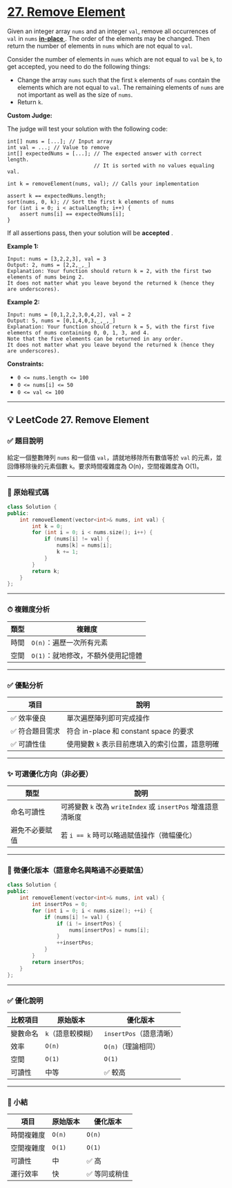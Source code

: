 # [27. Remove Element](https://leetcode.com/problems/remove-element/description/)

Given an integer array <code>nums</code> and an integer <code>val</code>, remove all occurrences of <code>val</code> in <code>nums</code> <a href="https://en.wikipedia.org/wiki/In-place_algorithm" target="_blank">**in-place** </a>. The order of the elements may be changed. Then return the number of elements in <code>nums</code> which are not equal to <code>val</code>.

Consider the number of elements in <code>nums</code> which are not equal to <code>val</code> be <code>k</code>, to get accepted, you need to do the following things:

- Change the array <code>nums</code> such that the first <code>k</code> elements of <code>nums</code> contain the elements which are not equal to <code>val</code>. The remaining elements of <code>nums</code> are not important as well as the size of <code>nums</code>.
- Return <code>k</code>.

**Custom Judge:** 

The judge will test your solution with the following code:

```
int[] nums = [...]; // Input array
int val = ...; // Value to remove
int[] expectedNums = [...]; // The expected answer with correct length.
                            // It is sorted with no values equaling val.

int k = removeElement(nums, val); // Calls your implementation

assert k == expectedNums.length;
sort(nums, 0, k); // Sort the first k elements of nums
for (int i = 0; i < actualLength; i++) {
    assert nums[i] == expectedNums[i];
}
```

If all assertions pass, then your solution will be **accepted** .

**Example 1:** 

```
Input: nums = [3,2,2,3], val = 3
Output: 2, nums = [2,2,_,_]
Explanation: Your function should return k = 2, with the first two elements of nums being 2.
It does not matter what you leave beyond the returned k (hence they are underscores).
```

**Example 2:** 

```
Input: nums = [0,1,2,2,3,0,4,2], val = 2
Output: 5, nums = [0,1,4,0,3,_,_,_]
Explanation: Your function should return k = 5, with the first five elements of nums containing 0, 0, 1, 3, and 4.
Note that the five elements can be returned in any order.
It does not matter what you leave beyond the returned k (hence they are underscores).
```

**Constraints:** 

- <code>0 <= nums.length <= 100</code>
- <code>0 <= nums[i] <= 50</code>
- <code>0 <= val <= 100</code>

---

## 💡 LeetCode 27. Remove Element

### ✅ 題目說明

給定一個整數陣列 `nums` 和一個值 `val`，請就地移除所有數值等於 `val` 的元素，並回傳移除後的元素個數 `k`。要求時間複雜度為 O(n)，空間複雜度為 O(1)。

---

### 🔢 原始程式碼

```cpp
class Solution {
public:
    int removeElement(vector<int>& nums, int val) {
        int k = 0;
        for (int i = 0; i < nums.size(); i++) {
            if (nums[i] != val) {
                nums[k] = nums[i];
                k += 1;
            }
        }
        return k;
    }
};
```

---

### ⏱ 複雜度分析

| 類型 | 複雜度                  |
| -- | -------------------- |
| 時間 | `O(n)`：遍歷一次所有元素      |
| 空間 | `O(1)`：就地修改，不額外使用記憶體 |

---

### ✅ 優點分析

| 項目       | 說明                               |
| -------- | -------------------------------- |
| ✅ 效率優良   | 單次遍歷陣列即可完成操作                     |
| ✅ 符合題目需求 | 符合 in-place 和 constant space 的要求 |
| ✅ 可讀性佳   | 使用變數 `k` 表示目前應填入的索引位置，語意明確       |

---

### ✨ 可選優化方向（非必要）

| 類型      | 說明                                             |
| ------- | ---------------------------------------------- |
| 命名可讀性   | 可將變數 `k` 改為 `writeIndex` 或 `insertPos` 增進語意清晰度 |
| 避免不必要賦值 | 若 `i == k` 時可以略過賦值操作（微幅優化）                     |

---

### 🧼 微優化版本（語意命名與略過不必要賦值）

```cpp
class Solution {
public:
    int removeElement(vector<int>& nums, int val) {
        int insertPos = 0;
        for (int i = 0; i < nums.size(); ++i) {
            if (nums[i] != val) {
                if (i != insertPos) {
                    nums[insertPos] = nums[i];
                }
                ++insertPos;
            }
        }
        return insertPos;
    }
};
```

---

### ✅ 優化說明

| 比較項目 | 原始版本       | 優化版本              |
| ---- | ---------- | ----------------- |
| 變數命名 | `k`（語意較模糊） | `insertPos`（語意清晰） |
| 效率   | `O(n)`     | `O(n)`（理論相同）      |
| 空間   | `O(1)`     | `O(1)`            |
| 可讀性  | 中等         | ✅ 較高              |

---

### 📌 小結

| 項目    | 原始版本   | 優化版本    |
| ----- | ------ | ------- |
| 時間複雜度 | `O(n)` | `O(n)`  |
| 空間複雜度 | `O(1)` | `O(1)`  |
| 可讀性   | 中      | ✅ 高     |
| 運行效率  | 快      | ✅ 等同或稍佳 |
